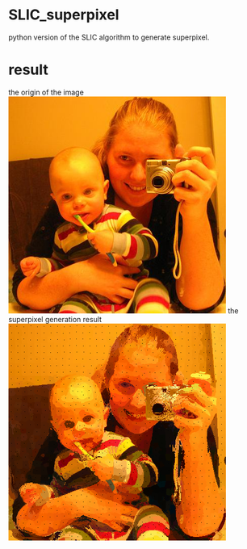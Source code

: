 # SLIC_superpixel
python version of the SLIC algorithm to generate superpixel.

# result
the origin of the image ![image](http://github.com/JiangtianPan/SLIC_superpixel/raw/master/kid.jpg)
the superpixel generation result ![image](http://github.com/JiangtianPan/SLIC_superpixel/raw/master/kid_result.png)

